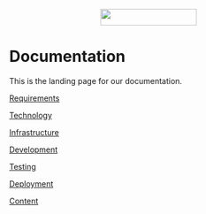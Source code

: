 <p align="center">
  <img src="https://www.komododigital.co.uk/static/media/logo.50a4b652.svg" height="30" width="174">
</p>

# Documentation

This is the landing page for our documentation.

[Requirements](requirements.md)

[Technology](technology.md)

[Infrastructure](infrastructure.md)

[Development](development.md)

[Testing](testing.md)

[Deployment](deployment.md)

[Content](content.md)